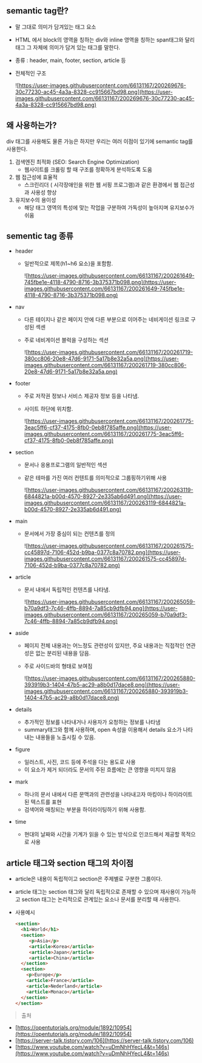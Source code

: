 ## semantic tag란?

- 말 그대로 의미가 담겨있는 태그 요소
- HTML 에서 block의 영역을 칭하는 div와 inline 영역을 칭하는 span태그와 달리 태그 그 자체에 의미가 담겨 있는 태그를 말한다.
- 종류 : header, main, footer, section, article 등
- 전체적인 구조
    
    ![https://user-images.githubusercontent.com/66131167/200269676-30c77230-ac45-4a3a-8328-cc915667bd98.png](https://user-images.githubusercontent.com/66131167/200269676-30c77230-ac45-4a3a-8328-cc915667bd98.png)
    

## 왜 사용하는가?

div 태그를 사용해도 물론 가능은 하지만 우리는 여러 이점이 있기에 semantic tag를 사용한다.

1. 검색엔진 최적화 (SEO: Search Engine Optimization)
    - 웹사이트를 크롤링 할 때  구조를 정확하게 분석하도록 도움
2. 웹 접근성에 효율적
    - 스크린리더 ( 시각장애인을 위한 웹 서핑 프로그램)과 같은 환경에서 웹 접근성과 사용성 향상
3. 유지보수의 용이성
    - 해당 태그 영역의 특성에 맞는 작업을 구분하여 가독성이 높아지며 유지보수가 쉬움

## sementic tag 종류

- header
    - 일반적으로 제목(h1~h6 요소)을 포함함.
        
        ![https://user-images.githubusercontent.com/66131167/200261649-745fbe1e-4118-4790-8716-3b375371b098.png](https://user-images.githubusercontent.com/66131167/200261649-745fbe1e-4118-4790-8716-3b375371b098.png)
        
- nav
    - 다른 테이지나 같은 페이지 안에 다른 부분으로 이어주는 네비게이션 링크로 구성된 섹센
    - 주로 네비게이션 블럭을 구성하는 섹션
        
        ![https://user-images.githubusercontent.com/66131167/200261719-380cc806-20e8-47d6-9171-5a17b8e32a5a.png](https://user-images.githubusercontent.com/66131167/200261719-380cc806-20e8-47d6-9171-5a17b8e32a5a.png)
        
- footer
    - 주로 저작권 정보나 서비스 제공자 정보 등을 나타냄.
    - 사이트 하단에 위치함.
        
        ![https://user-images.githubusercontent.com/66131167/200261775-3eac5ff6-cf37-4175-8fb0-0eb8f785affe.png](https://user-images.githubusercontent.com/66131167/200261775-3eac5ff6-cf37-4175-8fb0-0eb8f785affe.png)
        
- section
    - 문서나 응용프로그램의 일반적인 섹션
    - 같은 테마를 가진 여러 컨텐트를 의미적으로 그룹핑하기위해 사용
        
        ![https://user-images.githubusercontent.com/66131167/200263119-6844821a-b00d-4570-8927-2e335ab6d491.png](https://user-images.githubusercontent.com/66131167/200263119-6844821a-b00d-4570-8927-2e335ab6d491.png)
        
- main
    - 문서에서 가장 중심이 되는 컨텐츠를 정의
        
        ![https://user-images.githubusercontent.com/66131167/200261575-cc45897d-7106-452d-b9ba-0377c8a70782.png](https://user-images.githubusercontent.com/66131167/200261575-cc45897d-7106-452d-b9ba-0377c8a70782.png)
        
- article
    - 문서 내에서 독립적인 컨텐츠를 나타냄.
        
        ![https://user-images.githubusercontent.com/66131167/200265059-b70a9df3-7c46-4ffb-8894-7a85cb9dfb94.png](https://user-images.githubusercontent.com/66131167/200265059-b70a9df3-7c46-4ffb-8894-7a85cb9dfb94.png)
        
- aside
    - 페이지 전체 내용과는 어느정도 관련성이 있지만, 주요 내용과는 직접적인 연관성은 없는 분리된 내용을 담음.
    - 주로 사이드바의 형태로 보여짐
        
        ![https://user-images.githubusercontent.com/66131167/200265880-393919b3-1404-47b5-ac29-a8b0d17dace8.png](https://user-images.githubusercontent.com/66131167/200265880-393919b3-1404-47b5-ac29-a8b0d17dace8.png)
        
- details
    - 추가적인 정보를 나타내거나 사용자가 요청하는 정보를 나타냄
    - summary태그와 함께 사용하며, open 속성을 이용해서 details 요소가 나타내는 내용들을 노출시킬 수 있음.
- figure
    - 일러스트, 사진, 코드 등에 주석을 다는 용도로 사용
    - 이 요소가 제거 되더라도 문서의 주된 흐름에는 큰 영향을 미치지 않음
- mark
    - 하나의 문서 내에서 다른 문맥과의 관련성을 나타내고자 마킹이나 하이라이트된 텍스트를 표현
    - 검색어와 매칭되는 부분을 하이라이팅하기 위해 사용함.
- time
    - 현대의 날짜와 시간을 기계가 읽을 수 있는 방식으로 인코드해서 제공할 목적으로 사용
    

## article 태그와 section 태그의 차이점

- article은 내용이 독립적이고 section은 주제별로 구분한 그룹이다.
- article 태그는 section 태그와 달리 독립적으로 존재할 수 있으며 재사용이 가능하고 section 태그는 논리적으로 관계있는 요소나 문서를 분리할 때 사용한다.
- 사용예시
    
    ```html
    <section>
      <h1>World</h1>
      <section>
         <p>Asia</p>
         <article>Korea</article>
         <article>Japan</article>
         <article>China</article>
      </section>
      <section>
        <p>Europe</p>
        <article>France</article>
        <article>Nederland</article>
        <article>Monaco</article>
      </section>
    </section>
    ```
    

> 출처
> 
- [https://opentutorials.org/module/1892/10954](https://opentutorials.org/module/1892/10954)
- [https://server-talk.tistory.com/106](https://server-talk.tistory.com/106)
- [https://www.youtube.com/watch?v=uDmNhHYecL4&t=146s](https://www.youtube.com/watch?v=uDmNhHYecL4&t=146s)